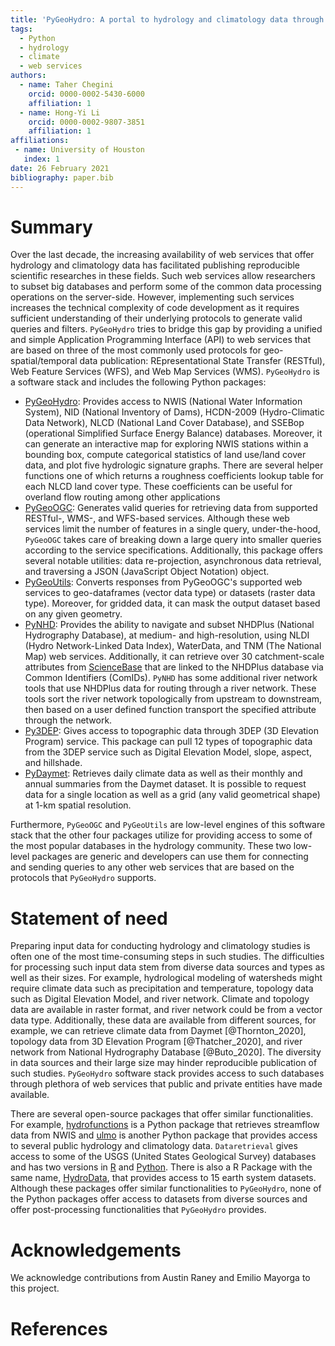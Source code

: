 ```yaml
---
title: 'PyGeoHydro: A portal to hydrology and climatology data through Python'
tags:
  - Python
  - hydrology
  - climate
  - web services
authors:
  - name: Taher Chegini
    orcid: 0000-0002-5430-6000
    affiliation: 1
  - name: Hong-Yi Li
    orcid: 0000-0002-9807-3851
    affiliation: 1
affiliations:
 - name: University of Houston
   index: 1
date: 26 February 2021
bibliography: paper.bib
---
```


# Summary

Over the last decade, the increasing availability of web services that offer hydrology and
climatology data has facilitated publishing reproducible scientific researches in these fields.
Such web services allow researchers to subset big databases and perform some of the common data
processing operations on the server-side. However, implementing such services increases the
technical complexity of code development as it requires sufficient understanding of their
underlying protocols to generate valid queries and filters. `PyGeoHydro` tries to bridge this gap
by providing a unified and simple Application Programming Interface (API) to web services that are
based on three of the most commonly used protocols for geo-spatial/temporal data publication:
REpresentational State Transfer (RESTful), Web Feature Services (WFS), and Web Map Services (WMS).
`PyGeoHydro` is a software stack and includes the following Python packages:

* [PyGeoHydro](https://github.com/cheginit/pygeohydro): Provides access to NWIS (National Water
  Information System), NID (National Inventory of Dams), HCDN-2009 (Hydro-Climatic Data Network),
  NLCD (National Land Cover Database), and SSEBop (operational Simplified Surface Energy Balance)
  databases. Moreover, it can generate an interactive map for exploring NWIS stations within a
  bounding box, compute categorical statistics of land use/land cover data, and plot five
  hydrologic signature graphs. There are several helper functions one of which  returns a roughness
  coefficients lookup table for each NLCD land cover type. These coefficients can be
  useful for overland flow routing among other applications
* [PyGeoOGC](https://github.com/cheginit/pygeoogc): Generates valid queries for retrieving data
  from supported RESTful-, WMS-, and WFS-based services. Although these web services limit
  the number of features in a single query, under-the-hood, `PyGeoOGC` takes care of breaking down
  a large query into smaller queries according to the service specifications. Additionally, this
  package offers several notable utilities: data re-projection, asynchronous data retrieval,
  and traversing a JSON (JavaScript Object Notation) object.
* [PyGeoUtils](https://github.com/cheginit/pygeoutils): Converts responses from PyGeoOGC's
  supported web services to geo-dataframes (vector data type) or datasets (raster data type).
  Moreover, for gridded data, it can mask the output dataset based on any given geometry.
* [PyNHD](https://github.com/cheginit/pynhd): Provides the ability to navigate and subset NHDPlus
  (National Hydrography Database), at medium- and high-resolution, using NLDI (Hydro
  Network-Linked Data Index), WaterData, and TNM (The National Map) web services. Additionally,
  it can retrieve over 30 catchment-scale attributes from
  [ScienceBase](https://www.sciencebase.gov/catalog/item/5669a79ee4b08895842a1d47)
  that are linked to the NHDPlus database via Common Identifiers (ComIDs). `PyNHD` has some
  additional river network tools that use NHDPlus data for routing through a river network.
  These tools sort the river network topologically from upstream to downstream, then based on
  a user defined function transport the specified attribute through the network.
* [Py3DEP](https://github.com/cheginit/py3dep): Gives access to topographic data through 3DEP (3D
  Elevation Program) service. This package can pull 12 types of topographic data from the
  3DEP service such as Digital Elevation Model, slope, aspect, and hillshade.
* [PyDaymet](https://github.com/cheginit/pydaymet): Retrieves daily climate data as well as
  their monthly and annual summaries from the Daymet dataset. It is possible to request data
  for a single location as well as a grid (any valid geometrical shape) at 1-km spatial resolution.

Furthermore, `PyGeoOGC` and `PyGeoUtils` are low-level engines of this software stack that the
other four packages utilize for providing access to some of the most popular databases in the
hydrology community. These two low-level packages are generic and developers can use them for
connecting and sending queries to any other web services that are based on the protocols that
`PyGeoHydro` supports.

# Statement of need

Preparing input data for conducting hydrology and climatology studies is often one of
the most time-consuming steps in such studies. The difficulties for processing such input data stem
from diverse data sources and types as well as their sizes. For example, hydrological modeling
of watersheds might require climate data such as precipitation and temperature, topology
data such as Digital Elevation Model, and river network. Climate and topology data
are available in raster format, and river network could be from a vector data type. Additionally,
these data are available from different sources, for example, we can retrieve climate data
from Daymet [@Thornton_2020], topology data from 3D Elevation Program [@Thatcher_2020],
and river network from National Hydrography Database [@Buto_2020]. The diversity in data sources
and their large size may hinder reproducible publication of such studies. `PyGeoHydro` software
stack provides access to such databases through plethora of web services that public and private
entities have made available.

There are several open-source packages that offer similar functionalities. For example,
[hydrofunctions](https://github.com/mroberge/hydrofunctions) is a Python package that retrieves
streamflow data from NWIS and [ulmo](https://github.com/ulmo-dev/ulmo) is another Python package
that provides access to several public hydrology and climatology data. `Dataretrieval` gives
access to some of the USGS (United States Geological Survey) databases and has two versions in
[R](https://github.com/USGS-R/dataRetrieval) and [Python](https://github.com/USGS-python/dataretrieval).
There is also a R Package with the same name, [HydroData](https://github.com/mikejohnson51/HydroData),
that provides access to 15 earth system datasets. Although these packages offer similar
functionalities to `PyGeoHydro`, none of the Python packages offer access to datasets from diverse
sources and offer post-processing functionalities that `PyGeoHydro` provides.

# Acknowledgements

We acknowledge contributions from Austin Raney and Emilio Mayorga to this project.

# References
